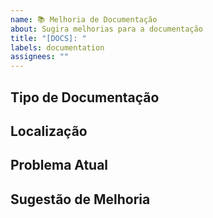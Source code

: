 ```yaml
---
name: 📚 Melhoria de Documentação
about: Sugira melhorias para a documentação
title: "[DOCS]: "
labels: documentation
assignees: ""
---
```


## Tipo de Documentação

<!-- Que tipo de documentação você gostaria de melhorar? -->
<!-- README principal / Documentação de uso / Guias de solução de problemas / Documentação de templates / Comentários no código / Outro -->

## Localização

<!-- Onde está a documentação que precisa ser melhorada? -->
<!-- Ex: Arquivo docs/troubleshooting.md, seção X... -->

## Problema Atual

<!-- O que há de errado ou faltando na documentação atual? -->

## Sugestão de Melhoria

<!-- O que você sugere mudar ou adicionar? -->
